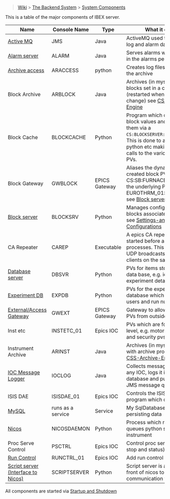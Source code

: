 > [Wiki](Home) > [The Backend System](The-Backend-System) > [System Components](System-components)

This is a table of the major components of IBEX server.

Name | Console Name | Type | What it does
---  | ------------ | ----- | ------------
[Active MQ](ActiveMQ) | JMS | Java | ActiveMQ used to transmit log and alarm data
[Alarm server](Alarms) | ALARM | Java | Serves alarms which appear in the alarms perspective
[Archive access](Logging-from-the-archive) | ARACCESS | python | Creates log files based on the archive
Block Archive | ARBLOCK | Java | Archives (in mysql db) blocks set in a configuration (restarted when blocks change) see [CSS-Archive-Engine](CSS-Archive-Engine)
Block Cache | BLOCKCACHE | Python | Program which caches block values and provides them via a `CS:BLOCKSERVER:BLOCKVALUES`. This is done to avoid genie python etc making too many calls to the various block PVs.
Block Gateway | GWBLOCK | EPICS Gateway | Aliases the dynamically created block PVs e.g. CS:SB:FURNACE_TEMP to the underlying PV e.g. EUROTHRM_01:A01:TEMP see [Block server](BlockServer#what-it-does)
[Block server](BlockServer) | BLOCKSRV | Python | Manages configurations and blocks associated with them see [Settings-and-Configurations](Settings-and-Configurations)
CA Repeater | CAREP | Executable | A epics CA repeater that is started before all other processes. This repeats UDP broadcasts to CA clients on the same machine
[Database server](The-DatabaseServer) | DBSVR | Python | PVs for items stored in the data base, e.g. ioc pv info, experiment details
[Experiment DB](Experimental-Database) | EXPDB | Python | PVs for the experimental database which contains users and run numbers
[External/Access Gateway](Access-Gateway) | GWEXT | EPICS Gateway | Gateway to allow access to PVs from outside localhost
Inst etc | INSTETC_01 |  Epics IOC | PVs which are for instrument level, e.g. motors moving and security pvs
Instrument Archive | ARINST | Java | Archives (in mysql db) pvs with archive property see [CSS-Archive-Engine](CSS-Archive-Engine)
[IOC Message Logger](IOC-message-logging) | IOCLOG | Java | Collects messages sent by any IOC, logs it in the database and put it on the JMS message queue
ISIS DAE | ISISDAE_01 | Epics IOC | Controls the ISIS ICP program which collects data
[MySQL](The-MySQL-Database) | runs as a service | Service | My SqlDatabase is used for persisting data
[Nicos](Nicos) | NICOSDAEMON | Python | Process which runs and queues python scripts on an instrument
Proc Serve Control | PSCTRL | Epics IOC | Control proc serves  (start, stop and status)
[Run Control](Run-control) | RUNCTRL_01 | Epics IOC | Add run control to blocks
[Script server (Interface to Nicos)](Nicos) | SCRIPTSERVER | Python | Script server is a proxy in front of nicos to allow communication with it


All components are started via [Startup and Shutdown](Startup-and-Shutdown)
